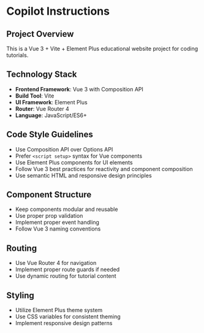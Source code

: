 # Copilot Instructions

<!-- Use this file to provide workspace-specific custom instructions to Copilot. For more details, visit https://code.visualstudio.com/docs/copilot/copilot-customization#_use-a-githubcopilotinstructionsmd-file -->

## Project Overview
This is a Vue 3 + Vite + Element Plus educational website project for coding tutorials.

## Technology Stack
- **Frontend Framework**: Vue 3 with Composition API
- **Build Tool**: Vite
- **UI Framework**: Element Plus
- **Router**: Vue Router 4
- **Language**: JavaScript/ES6+

## Code Style Guidelines
- Use Composition API over Options API
- Prefer `<script setup>` syntax for Vue components
- Use Element Plus components for UI elements
- Follow Vue 3 best practices for reactivity and component composition
- Use semantic HTML and responsive design principles

## Component Structure
- Keep components modular and reusable
- Use proper prop validation
- Implement proper event handling
- Follow Vue 3 naming conventions

## Routing
- Use Vue Router 4 for navigation
- Implement proper route guards if needed
- Use dynamic routing for tutorial content

## Styling
- Utilize Element Plus theme system
- Use CSS variables for consistent theming
- Implement responsive design patterns
